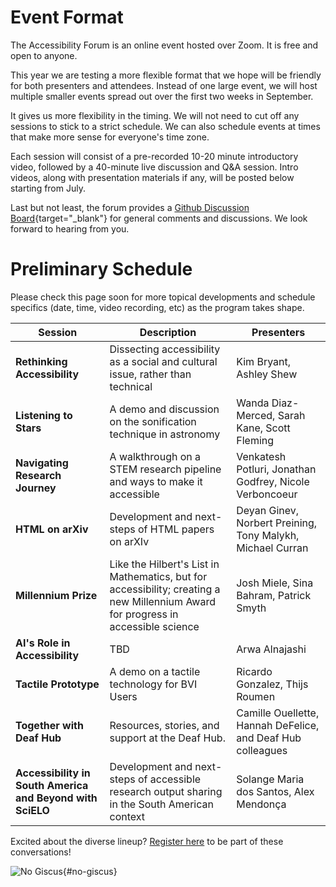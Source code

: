 # Event Format

The Accessibility Forum is an online event hosted over Zoom. It is free and open to anyone.

This year we are testing a more flexible format that we hope will be friendly for both presenters and attendees. Instead of one large event, we will host multiple smaller events spread out over the first two weeks in September.

It gives us more flexibility in the timing. We will not need to cut off any sessions to stick to a strict schedule. We can also schedule events at times that make more sense for everyone's time zone.

Each session will consist of a pre-recorded 10-20 minute introductory video, followed by a 40-minute live discussion and Q&A session. Intro videos, along with presentation materials if any, will be posted below starting from July. 

Last but not least, the forum provides a [Github Discussion Board](https://github.com/arXiv/accessibility2024/discussions){target="_blank"} for general comments and discussions. We look forward to hearing from you.


# Preliminary Schedule

Please check this page soon for more topical developments and schedule specifics (date, time, video recording, etc) as the program takes shape.


<!-- | Date | Time (EDT) | Session | Description | Presenters | Introductory Video | -->
| Session | Description | Presenters |
| --- | --- | --- |
| **Rethinking Accessibility** | Dissecting accessibility as a social and cultural issue, rather than technical | Kim Bryant, Ashley Shew |
| **Listening to Stars** | A demo and discussion on the sonification technique in astronomy | Wanda Diaz-Merced, Sarah Kane, Scott Fleming |
| **Navigating Research Journey** | A walkthrough on a STEM research pipeline and ways to make it accessible | Venkatesh Potluri, Jonathan Godfrey, Nicole Verboncoeur |
| **HTML on arXiv** | Development and next-steps of HTML papers on arXIv | Deyan Ginev, Norbert Preining, Tony Malykh, Michael Curran |
| **Millennium Prize**  |  Like the Hilbert's List in Mathematics, but for accessibility; creating a new Millennium Award for progress in accessible science | Josh Miele, Sina Bahram, Patrick Smyth |
| **AI's Role in Accessibility** | TBD | Arwa Alnajashi |
| **Tactile Prototype** | A demo on a tactile technology for BVI Users | Ricardo Gonzalez, Thijs Roumen |
| **Together with Deaf Hub** | Resources, stories, and support at the Deaf Hub. | Camille Ouellette, Hannah DeFelice, and Deaf Hub colleagues |
| **Accessibility in South America and Beyond with SciELO** | Development and next-steps of accessible research output sharing in the South American context | Solange Maria dos Santos, Alex Mendonça |

<div style="clear:both;"></div>
<div class="button-reg">
  Excited about the diverse lineup? <a href="https://cornell.ca1.qualtrics.com/jfe/form/SV_eEZ1d27LF2fVM7Y" target="_blank">Register here</a> to be part of these conversations!
  <div style="clear:both;"></div>
</div>

<!--
For now, some of our confirmed participants include:

- Dr. Wanda Diaz-Merced, Office of Astronomy for Development, Harvard-Smithsonian Center for Astrophysics
- Sarah Kane, Astronomy PhD student, University of Cambridge
- Dr. Scott Fleming, Branch manager, MAST at the Space Telescope Science Institute
- Neil Soiffer, MathML
- Dr. Patrick Smyth, Chief Learner at Iota School, hackcessibility advocate
-->

![No Giscus](){#no-giscus}
